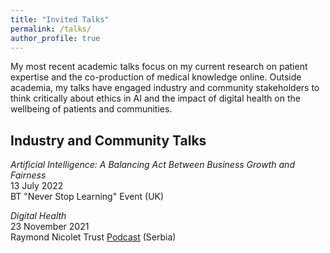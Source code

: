 ```yaml
---
title: "Invited Talks"
permalink: /talks/
author_profile: true
---
```


My most recent academic talks focus on my current research on patient expertise and the co-production of medical knowledge online. Outside academia, my talks have engaged industry and community stakeholders to think critically about ethics in AI and the impact of digital health on the wellbeing of patients and communities.  

## Industry and Community Talks  

*Artificial Intelligence: A Balancing Act Between Business Growth and Fairness*  
13 July 2022  
BT "Never Stop Learning" Event (UK)  

*Digital Health*  
23 November 2021  
Raymond Nicolet Trust [Podcast](https://www.youtube.com/watch?v=bTqXZvDHd3A) (Serbia)
